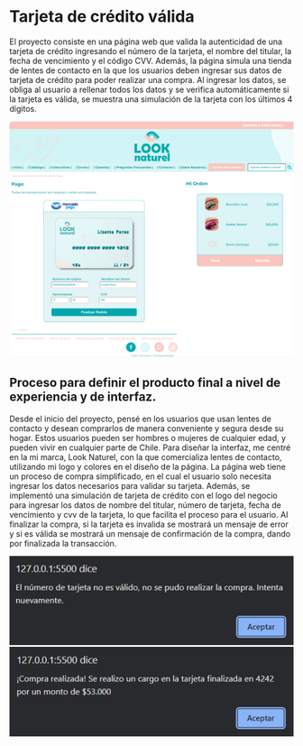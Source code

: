 # Tarjeta de crédito válida
El proyecto consiste en una página web que valida la autenticidad de una tarjeta de crédito ingresando el número de la tarjeta, el nombre del titular, la fecha de vencimiento y el código CVV. Además, la página simula una tienda de lentes de contacto en la que los usuarios deben ingresar sus datos de tarjeta de crédito para poder realizar una compra. Al ingresar los datos, se obliga al usuario a rellenar todos los datos y se verifica automáticamente si la tarjeta es válida, se muestra una simulación de la tarjeta con los últimos 4 dígitos.

![Pagina validación de tarjeta](src\img\portada.png)


## Proceso para definir el producto final a nivel de experiencia y de interfaz.
Desde el inicio del proyecto, pensé en los usuarios  que usan lentes de contacto y desean comprarlos de manera conveniente y segura desde su hogar. Estos usuarios pueden ser hombres o mujeres de cualquier edad, y pueden vivir en cualquier parte de Chile. Para diseñar la interfaz, me centré en la mi marca, Look Naturel, con la que comercializa lentes de contacto, utilizando mi logo y colores en el diseño de la página. La página web tiene un proceso de compra simplificado, en el cual el usuario solo necesita ingresar los datos necesarios para validar su tarjeta. Además, se implementó una simulación de tarjeta de crédito con el logo del negocio para ingresar los datos de nombre del titular, número de tarjeta, fecha de vencimiento y cvv de la tarjeta, lo que facilita el proceso para el usuario. Al finalizar la compra, si la tarjeta es invalida se mostrará un mensaje de error y si es válida se mostrará un mensaje de confirmación de la compra, dando por finalizada la transacción. 

![Tarjeta Válida](src\img\No-valida.png)
![Tarjeta Válida](src\img\Valida.png)
